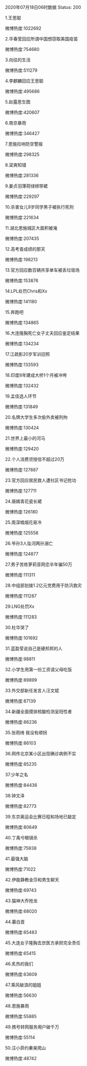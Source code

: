 2020年07月18日06时数据
Status: 200

1.王思聪

微博热度:1022692

2.华春莹回应所谓中国想窃取美国疫苗

微博热度:754680

3.向往的生活

微博热度:511279

4.李麒麟回应王思聪

微博热度:495686

5.赵露思生图

微博热度:420607

6.南京暴雨

微博热度:346427

7.恩施拉响防空警报

微博热度:298325

8.梁爽知错

微博热度:281336

9.姜贞羽薄荷绿绑带裙

微博热度:229297

10.杀害女儿9岁同学男子被执行死刑

微博热度:221634

11.湖北恩施城区大面积被淹

微博热度:207435

12.高考查成绩的那天

微博热度:198213

13.官方回应数百辆共享单车被丢垃圾场

微博热度:153876

14.LPL处罚Chris和Xx

微博热度:141180

15.奔跑吧

微博热度:134865

16.大连隆胸死亡女子丈夫回应鉴定结果

微博热度:134234

17.江疏影20岁军训旧照

微博热度:133593

18.印度8年建成大桥1个月被冲垮

微博热度:132432

19.孟佳选人环节

微博热度:131849

20.名牌大学生多次偷外卖被刑拘

微博热度:130424

21.世界上最小的河马

微博热度:129420

22.个人消费贷授信不超过20万

微博热度:127887

23.官方回应居民救人遭社区书记抢功

微博热度:127711

24.唐嫣青花瓷长裙

微博热度:126180

25.周深唱烟花易冷

微博热度:125558

26.爷孙3人坠河两孙溺亡

微博热度:124877

27.男子苦练萝莉音网恋半年骗50万

微博热度:111311

28.中组部划拨1.2亿元党费用于防汛救灾

微博热度:111287

29.LNG处罚Xx

微博热度:111283

30.杜华哭了

微博热度:101692

31.蓝盈莹说自己是硬邦邦的人

微博热度:98811

32.小学生用第一份工资请父母吃饭

微博热度:89899

33.外交部新任发言人汪文斌

微博热度:87139

34.新疆全面摸排核酸检测呈阳性者

微博热度:86236

35.张雨绮 我没有顺拐

微博热度:86103

36.网传北京某小区出现确诊病例不实

微博热度:85235

37.少年之名

微博热度:84436

38.钟文泽

微博热度:82773

39.东京奥运会比赛日程和场地已敲定

微博热度:80649

40.丁禹兮眼镜杀

微博热度:75938

41.最强大脑

微博热度:71022

42.伊能静教金莎和男生聊天

微博热度:69743

43.猫神大乔抢龙

微博热度:68020

44.暮白首

微博热度:65483

45.大连女子隆胸去世医方承担完全责任

微博热度:65415

46.炙热的我们

微博热度:63609

47.乘风破浪的姐姐

微博热度:56630

48.恩施暴雨

微博热度:55885

49.携号转网服务用户破千万

微博热度:55114

50.汪小菲约秦昊爬山

微博热度:48742

